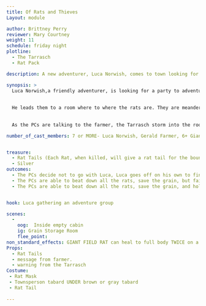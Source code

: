 ```yaml
---
title: Of Rats and Thieves
Layout: module

author: Brittney Perry
reviewer: Mary Courtney
weight: 11
schedule: friday night
plotline: 
  - The Tarrasch 
  - Rat Pack

description: A new adventurer, Luca Norwish, comes to town looking for a group to adventure with. He already has a mission, and needs help to help a farmer clear out his rat infestation. They are set upon by the Tarrasch after the rats are killed.

synopsis: > 
  Luca Norwish,a friendly adventurer, is looking for a party to adventure with at the start of the market. He and his wife have traveled to stonewood looking for their share of loot. He tells the PCs where they are staying and details about his previous life. He has with him a message from a farmer, looking for someone to help him clear out a rat pack that is eating his seed grain. He possesses a large amount [10%] and is worried about losing it. The PCs go to the farm and are greeted by Gerald, the farmer. He explains that he has a large bag of seed grain for spring planting, and the rats are strongly attracted to it. He can no longer manage them on his own and is so glad that the PCs are there. 
  
  
  He leads them to a room where to where the rats are. They are meandering around the room and occasionally going to the bag of grain and removing a piece. The rats will not attack unless they are attacked first or if the grain bag is disturbed. The farmer will encourage the PCs to kill the docile rats anyway. Once the rats are cleared, Gerald ,the farmer, will go into the room and make sure they are all dead. All the cast members playing rats that have cycled through their resets gather outside and change costumes removing their masks and top tabards. The cast members then respawn as The Tarrasch. Gerald, the farmer, turns to face the doorway so the PCs back is to the door. Gerald, the farmer, thanks the PCs and inspects the leftover grain. While doing this he will make small talk and explain the rat tail bounty that the SCPSD has put in placek. 
  
  
  As the PCs are talking to the farmer, the Tarrasch storm into the room trying to beat down the and rob the players. Once the PCs are down, they are searched for magic items, money and Rat Tails. These items are kept on the Bishop until end of event. Luca is abducted, the rest are stabilized and left with a note , and then left in the room. The farmer is caught in the crossfire and dies.

number_of_cast_members: 7 or MORE- Luca Norwish, Gerald Farmer, 6+ Giant Rats 6+ Tarrasch Pawns


treasure: 
  - Rat Tails (Each Rat, when killed, will give a rat tail for the bounty. These are in game items.)
  - Silver 
outcomes: 
  - The PCs decide not to go with Luca, Luca goes off on his own to find another group and is abducted off screen. The rats eat all the seed grain at this farm. 10% of the total grain is lost.
  - The PCs are able to beat down all the rats, save the grain, but fail to hold off the Tarrasch. They are robbed and left. Luca is abducted. The Tarrasch symbol is left at the scene on the back of a PC's hand or forehead, in blood.
  - The PCs are able to beat down all the rats, save the grain, and hold off the Tarrasch. The symbol is not left on a PC. Luca is still abducted.


hook: Luca gathering an adventure group

scenes: 
  - 
    oog:  Inside empty cabin
    ig: Grain Storage Room
    flee_point: 
non_standard_effects: GIANT FIELD RAT can heal to full body TWICE on a TEN count [One I feed, Two I feed, etc.]
Props: 
  - Rat Tails
  - message from farmer.
  - warning from the Tarrasch 
Costume: 
 - Rat Mask
 - Townsperson tabard UNDER brown or gray tabard
 - Rat Tail
 
---
```


